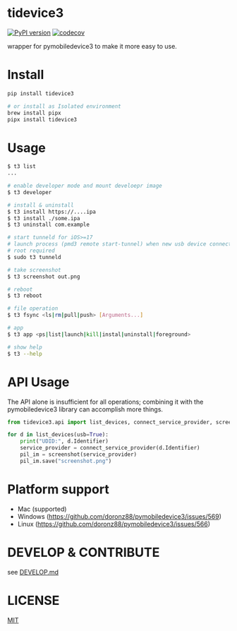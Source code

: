# tidevice3
[![PyPI version](https://badge.fury.io/py/tidevice3.svg)](https://badge.fury.io/py/tidevice3)
[![codecov](https://codecov.io/gh/codeskyblue/tidevice3/graph/badge.svg?token=twFRe9igek)](https://codecov.io/gh/codeskyblue/tidevice3)

wrapper for pymobiledevice3 to make it more easy to use.


# Install

```bash
pip install tidevice3

# or install as Isolated environment
brew install pipx
pipx install tidevice3
```

# Usage
```bash
$ t3 list
...

# enable developer mode and mount develoepr image
$ t3 developer

# install & uninstall
$ t3 install https://....ipa
$ t3 install ./some.ipa
$ t3 uninstall com.example

# start tunneld for iOS>=17
# launch process (pmd3 remote start-tunnel) when new usb device connected
# root required
$ sudo t3 tunneld

# take screenshot
$ t3 screenshot out.png

# reboot
$ t3 reboot

# file operation
$ t3 fsync <ls|rm|pull|push> [Arguments...]

# app
$ t3 app <ps|list|launch|kill|instal|uninstall|foreground>

# show help
$ t3 --help
```

# API Usage
The API alone is insufficient for all operations; combining it with the pymobiledevice3 library can accomplish more things.

```python
from tidevice3.api import list_devices, connect_service_provider, screenshot

for d in list_devices(usb=True):
    print("UDID:", d.Identifier)
    service_provider = connect_service_provider(d.Identifier)
    pil_im = screenshot(service_provider)
    pil_im.save("screenshot.png")
```

# Platform support
- Mac (supported)
- Windows (https://github.com/doronz88/pymobiledevice3/issues/569)
- Linux (https://github.com/doronz88/pymobiledevice3/issues/566)

# DEVELOP & CONTRIBUTE
see [DEVELOP.md](DEVELOP.md)

# LICENSE
[MIT](LICENSE)
